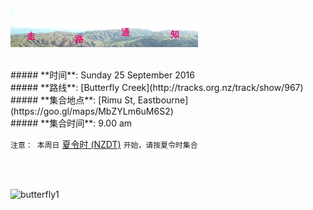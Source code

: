 ![skyline](_images/skyline2.png)

<br/>
##### **时间**: Sunday 25 September 2016
<br/>
##### **路线**: [Butterfly Creek](http://tracks.org.nz/track/show/967)
<br/>
##### **集合地点**: [Rimu St, Eastbourne](https://goo.gl/maps/MbZYLm6uM6S2)
<br/>
##### **集合时间**: 9.00 am
<br/>


```注意： 本周日``` [夏令时 (NZDT)](https://www.dia.govt.nz/Daylight-Saving) ```开始，请按夏令时集合 ```

<br/>
<br/>


![butterfly1](_images/butterfly1.jpg)
